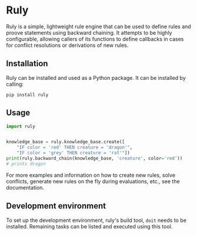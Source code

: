 # Ruly

Ruly is a simple, lightweight rule engine that can be used to define rules and
proove statements using backward chaining. It attempts to be highly
configurable, allowing callers of its functions to define callbacks in cases
for conflict resolutions or derivations of new rules.

## Installation

Ruly can be installed and used as a Python package. It can be installed by
calling:

```
pip install ruly
```

## Usage

```python
import ruly


knowledge_base = ruly.knowledge_base.create([
    "IF color = 'red' THEN creature = 'dragon'",
    "IF color = 'grey' THEN creature = 'rat'"])
print(ruly.backward_chain(knowledge_base, 'creature', color='red'))
# prints dragon
```

For more examples and information on how to create new rules, solve conflicts,
generate new rules on the fly during evaluations, etc., see the documentation.

## Development environment

To set up the development environment, ruly's build tool, `doit` needs to be
installed. Remaining tasks can be listed and executed using this tool.
